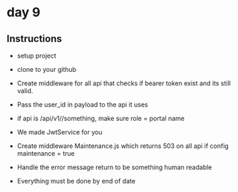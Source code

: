 # day 9

## Instructions

- setup project
- clone to your github
- Create middleware for all api that checks if bearer token exist and its still valid.
- Pass the user_id in payload to the api it uses
- if api is /api/v1/<portal>/something, make sure role = portal name
- We made JwtService for you
- Create middleware Maintenance.js which returns 503 on all api if config maintenance = true
- Handle the error message return to be something human readable

- Everything must be done by end of date
